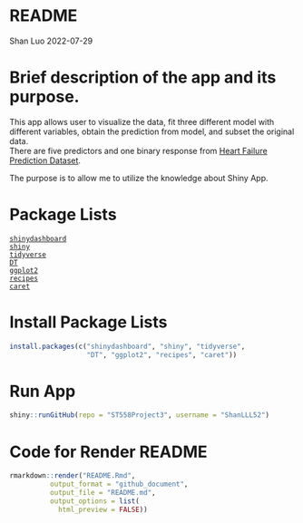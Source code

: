 README
================
Shan Luo
2022-07-29

# Brief description of the app and its purpose.

This app allows user to visualize the data, fit three different model
with different variables, obtain the prediction from model, and subset
the original data.  
There are five predictors and one binary response from [Heart Failure
Prediction
Dataset](https://www.kaggle.com/datasets/fedesoriano/heart-failure-prediction).

The purpose is to allow me to utilize the knowledge about Shiny App.

# Package Lists

[`shinydashboard`](https://cran.r-project.org/web/packages/shinydashboard/index.html)  
[`shiny`](https://cran.r-project.org/web/packages/shiny/index.html)  
[`tidyverse`](https://www.tidyverse.org/)  
[`DT`](https://www.rdocumentation.org/packages/DT/versions/0.16)  
[`ggplot2`](https://ggplot2.tidyverse.org)  
[`recipes`](https://cran.r-project.org/web/packages/recipes/index.html)  
[`caret`](https://topepo.github.io/caret/)

# Install Package Lists

``` r
install.packages(c("shinydashboard", "shiny", "tidyverse",
                   "DT", "ggplot2", "recipes", "caret"))
```

# Run App

``` r
shiny::runGitHub(repo = "ST558Project3", username = "ShanLLL52")
```

# Code for Render README

``` r
rmarkdown::render("README.Rmd", 
          output_format = "github_document",
          output_file = "README.md",
          output_options = list(
            html_preview = FALSE))
```

